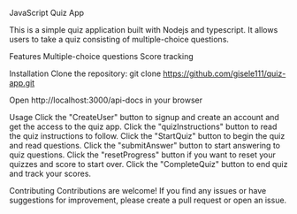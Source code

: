  JavaScript Quiz App

This is a simple quiz application built with Nodejs and typescript. It allows users to take a quiz consisting of multiple-choice questions.

Features
Multiple-choice questions
Score tracking


Installation
Clone the repository: git clone https://github.com/gisele111/quiz-app.git

Open http://localhost:3000/api-docs in your browser

Usage
Click the "CreateUser" button to signup and create an account and get the access to the quiz app. 
Click the "quizInstructions" button to read the quiz instructions to follow.
Click the "StartQuiz" button to begin the quiz and read questions.
Click the "submitAnswer" button to start answering to quiz questions.
Click the "resetProgress" button if you want to reset your quizzes and score to start over.
Click the "CompleteQuiz" button to end quiz and track your scores.


Contributing
Contributions are welcome! If you find any issues or have suggestions for improvement, please create a pull request or open an issue.



